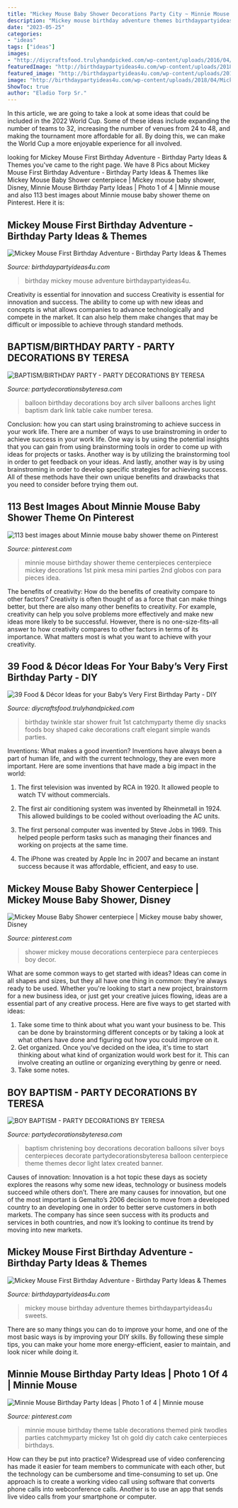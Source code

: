 ```yaml
---
title: "Mickey Mouse Baby Shower Decorations Party City ~ Minnie Mouse Birthday Theme Table Decorations Themed Pink Twodles Parties Catchmyparty Mickey 1st Oh Gold Diy Catch Cake Centerpieces Birthdays"
description: "Mickey mouse birthday adventure themes birthdaypartyideas4u sweets"
date: "2023-05-25"
categories:
- "ideas"
tags: ["ideas"]
images:
- "http://diycraftsfood.trulyhandpicked.com/wp-content/uploads/2016/04/1st-birthday-party_h4.jpg"
featuredImage: "http://birthdaypartyideas4u.com/wp-content/uploads/2018/04/Mickey-Mouse-First-Birthday-Adventure-Sweets.jpg"
featured_image: "http://birthdaypartyideas4u.com/wp-content/uploads/2018/04/Mickey-Mouse-First-Birthday-Adventure-Sweets.jpg"
image: "http://birthdaypartyideas4u.com/wp-content/uploads/2018/04/Mickey-Mouse-First-Birthday-Adventure-Sweets.jpg"
ShowToc: true
author: "Eladio Torp Sr."
---
```



In this article, we are going to take a look at some ideas that could be included in the 2022 World Cup. Some of these ideas include expanding the number of teams to 32, increasing the number of venues from 24 to 48, and making the tournament more affordable for all. By doing this, we can make the World Cup a more enjoyable experience for all involved.

	

		
looking for Mickey Mouse First Birthday Adventure - Birthday Party Ideas &amp; Themes you've came to the right page. We have 8 Pics about Mickey Mouse First Birthday Adventure - Birthday Party Ideas &amp; Themes like Mickey Mouse Baby Shower centerpiece | Mickey mouse baby shower, Disney, Minnie Mouse Birthday Party Ideas | Photo 1 of 4 | Minnie mouse and also 113 best images about Minnie mouse baby shower theme on Pinterest. Here it is:
		
    
## Mickey Mouse First Birthday Adventure - Birthday Party Ideas &amp; Themes

<img loading=lazy src="http://birthdaypartyideas4u.com/wp-content/uploads/2018/04/Mickey-Mouse-First-Birthday-Adventure-Candied-Apples.jpg" onerror="this.onerror=null;this.src='https://tse4.mm.bing.net/th?id=OIP.W3koib15ryE2TBmUXg-bpgHaLJ&amp;pid=15.1';" alt="Mickey Mouse First Birthday Adventure - Birthday Party Ideas &amp; Themes">

_Source: birthdaypartyideas4u.com_

>birthday mickey mouse adventure birthdaypartyideas4u. 

	

Creativity is essential for innovation and success
Creativity is essential for innovation and success. The ability to come up with new ideas and concepts is what allows companies to advance technologically and compete in the market. It can also help them make changes that may be difficult or impossible to achieve through standard methods.

    
## BAPTISM/BIRTHDAY PARTY - PARTY DECORATIONS BY TERESA

<img loading=lazy src="http://www.partydecorationsbyteresa.com/uploads/8/5/6/7/8567309/2221996_orig.jpg" onerror="this.onerror=null;this.src='https://tse3.mm.bing.net/th?id=OIP.H4PEXY3sfaXRRzmGsT8qGAHaJ3&amp;pid=15.1';" alt="BAPTISM/BIRTHDAY PARTY - PARTY DECORATIONS BY TERESA">

_Source: partydecorationsbyteresa.com_

>balloon birthday decorations boy arch silver balloons arches light baptism dark link table cake number teresa. 

	

Conclusion: how you can start using brainstroming to achieve success in your work life.
There are a number of ways to use brainstroming in order to achieve success in your work life. One way is by using the potential insights that you can gain from using brainstorming tools in order to come up with ideas for projects or tasks. Another way is by utilizing the brainstorming tool in order to get feedback on your ideas. And lastly, another way is by using brainstroming in order to develop specific strategies for achieving success. All of these methods have their own unique benefits and drawbacks that you need to consider before trying them out.

    
## 113 Best Images About Minnie Mouse Baby Shower Theme On Pinterest

<img loading=lazy src="https://s-media-cache-ak0.pinimg.com/736x/77/25/4a/77254a68bcdef750841ea732cbb5930f--minnie-birthday-3rd-birthday.jpg" onerror="this.onerror=null;this.src='https://tse1.mm.bing.net/th?id=OIP.IH5MJGPJP6qMLTZ85FxruAHaJ4&amp;pid=15.1';" alt="113 best images about Minnie mouse baby shower theme on Pinterest">

_Source: pinterest.com_

>minnie mouse birthday shower theme centerpieces centerpiece mickey decorations 1st pink mesa mini parties 2nd globos con para pieces idea. 

	

The benefits of creativity: How do the benefits of creativity compare to other factors?
Creativity is often thought of as a force that can make things better, but there are also many other benefits to creativity. For example, creativity can help you solve problems more effectively and make new ideas more likely to be successful. However, there is no one-size-fits-all answer to how creativity compares to other factors in terms of its importance. What matters most is what you want to achieve with your creativity.

    
## 39 Food &amp; Décor Ideas For Your Baby’s Very First Birthday Party - DIY

<img loading=lazy src="http://diycraftsfood.trulyhandpicked.com/wp-content/uploads/2016/04/1st-birthday-party_h4.jpg" onerror="this.onerror=null;this.src='https://tse3.mm.bing.net/th?id=OIP.IuahjgOoprkOhWOWVrriQwHaLG&amp;pid=15.1';" alt="39 Food &amp; Décor Ideas for your Baby’s Very First Birthday Party - DIY">

_Source: diycraftsfood.trulyhandpicked.com_

>birthday twinkle star shower fruit 1st catchmyparty theme diy snacks foods boy shaped cake decorations craft elegant simple wands parties. 

	

Inventions: What makes a good invention?
Inventions have always been a part of human life, and with the current technology, they are even more important. Here are some inventions that have made a big impact in the world:
1. The first television was invented by RCA in 1920. It allowed people to watch TV without commercials.

2. The first air conditioning system was invented by Rheinmetall in 1924. This allowed buildings to be cooled without overloading the AC units.

3. The first personal computer was invented by Steve Jobs in 1969. This helped people perform tasks such as managing their finances and working on projects at the same time.

4. The iPhone was created by Apple Inc in 2007 and became an instant success because it was affordable, efficient, and easy to use.

    
## Mickey Mouse Baby Shower Centerpiece | Mickey Mouse Baby Shower, Disney

<img loading=lazy src="https://i.pinimg.com/originals/f1/35/df/f135dfd72750d87a6eb3a4923b0c7438.jpg" onerror="this.onerror=null;this.src='https://tse1.mm.bing.net/th?id=OIP.htXLLLD8mkJjA7a_kCfNsAHaJ4&amp;pid=15.1';" alt="Mickey Mouse Baby Shower centerpiece | Mickey mouse baby shower, Disney">

_Source: pinterest.com_

>shower mickey mouse decorations centerpiece para centerpieces boy decor. 

	

What are some common ways to get started with ideas?
Ideas can come in all shapes and sizes, but they all have one thing in common: they're always ready to be used. Whether you're looking to start a new project, brainstorm for a new business idea, or just get your creative juices flowing, ideas are a essential part of any creative process. Here are five ways to get started with ideas: 
1. Take some time to think about what you want your business to be. This can be done by brainstorming different concepts or by taking a look at what others have done and figuring out how you could improve on it. 
2. Get organized. Once you've decided on the idea, it's time to start thinking about what kind of organization would work best for it. This can involve creating an outline or organizing everything by genre or need. 
3. Take some notes.

    
## BOY BAPTISM - PARTY DECORATIONS BY TERESA

<img loading=lazy src="http://www.partydecorationsbyteresa.com/uploads/8/5/6/7/8567309/7228893_orig.jpg" onerror="this.onerror=null;this.src='https://tse2.mm.bing.net/th?id=OIP.mBCL73OYf2RAo3w5uOFevQHaFj&amp;pid=15.1';" alt="BOY BAPTISM - PARTY DECORATIONS BY TERESA">

_Source: partydecorationsbyteresa.com_

>baptism christening boy decorations decoration balloons silver boys centerpieces decorate partydecorationsbyteresa balloon centerpiece theme themes decor light latex created banner. 

	

Causes of innovation:
Innovation is a hot topic these days as society explores the reasons why some new ideas, technology or business models succeed while others don’t. There are many causes for innovation, but one of the most important is Gemalto’s 2006 decision to move from a developed country to an developing one in order to better serve customers in both markets. The company has since seen success with its products and services in both countries, and now it’s looking to continue its trend by moving into new markets.

    
## Mickey Mouse First Birthday Adventure - Birthday Party Ideas &amp; Themes

<img loading=lazy src="http://birthdaypartyideas4u.com/wp-content/uploads/2018/04/Mickey-Mouse-First-Birthday-Adventure-Sweets.jpg" onerror="this.onerror=null;this.src='https://tse2.mm.bing.net/th?id=OIP.4d68PqLrVWf2BzO1pzwKxAHaK2&amp;pid=15.1';" alt="Mickey Mouse First Birthday Adventure - Birthday Party Ideas &amp; Themes">

_Source: birthdaypartyideas4u.com_

>mickey mouse birthday adventure themes birthdaypartyideas4u sweets. 

	

There are so many things you can do to improve your home, and one of the most basic ways is by improving your DIY skills. By following these simple tips, you can make your home more energy-efficient, easier to maintain, and look nicer while doing it.

    
## Minnie Mouse Birthday Party Ideas | Photo 1 Of 4 | Minnie Mouse

<img loading=lazy src="https://i.pinimg.com/originals/df/0c/15/df0c153bb6db9742c5492a2fe1f2007f.jpg" onerror="this.onerror=null;this.src='https://tse1.mm.bing.net/th?id=OIP.KD17vqk1leFSVAXR-fp3FwHaJ4&amp;pid=15.1';" alt="Minnie Mouse Birthday Party Ideas | Photo 1 of 4 | Minnie mouse">

_Source: pinterest.com_

>minnie mouse birthday theme table decorations themed pink twodles parties catchmyparty mickey 1st oh gold diy catch cake centerpieces birthdays. 

	

How can they be put into practice?
Widespread use of video conferencing has made it easier for team members to communicate with each other, but the technology can be cumbersome and time-consuming to set up. One approach is to create a working video call using software that converts phone calls into webconference calls. Another is to use an app that sends live video calls from your smartphone or computer.

